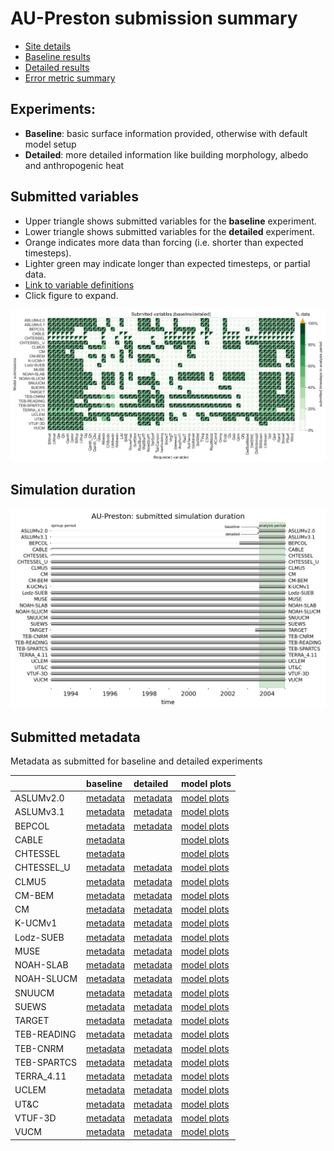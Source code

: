 
# AU-Preston submission summary

 - [Site details](https://urban-plumber.github.io/AU-Preston/)
 - [Baseline results](../baseline/index.md)
 - [Detailed results](../detailed/index.md)
 - [Error metric summary](../metrics/index.md)

## Experiments: 

 - **Baseline**: basic surface information provided, otherwise with default model setup
 - **Detailed**: more detailed information like building morphology, albedo and anthropogenic heat

## Submitted variables

- Upper triangle shows submitted variables for the **baseline** experiment.
- Lower triangle shows submitted variables for the **detailed** experiment.
- Orange indicates more data than forcing (i.e. shorter than expected timesteps).
- Lighter green may indicate longer than expected timesteps, or partial data.
- [Link to variable definitions](variable_definitions.md)
- Click figure to expand.

[![Variables](submitted_variables.png)](submitted_variables.png)


## Simulation duration

[![spinup](spinup_periods.png)](spinup_periods.png)

## Submitted metadata

Metadata as submitted for baseline and detailed experiments

|             | baseline                                             | detailed                                             | model plots                            |
|:------------|:-----------------------------------------------------|:-----------------------------------------------------|:---------------------------------------|
| ASLUMv2.0   | [metadata](ASLUMv2.0_AU-Preston_baseline_attrs.md)   | [metadata](ASLUMv2.0_AU-Preston_detailed_attrs.md)   | [model plots](../ASLUMv2.0/index.md)   |
| ASLUMv3.1   | [metadata](ASLUMv3.1_AU-Preston_baseline_attrs.md)   | [metadata](ASLUMv3.1_AU-Preston_detailed_attrs.md)   | [model plots](../ASLUMv3.1/index.md)   |
| BEPCOL      | [metadata](BEPCOL_AU-Preston_baseline_attrs.md)      | [metadata](BEPCOL_AU-Preston_detailed_attrs.md)      | [model plots](../BEPCOL/index.md)      |
| CABLE       | [metadata](CABLE_AU-Preston_baseline_attrs.md)       |                                                      | [model plots](../CABLE/index.md)       |
| CHTESSEL    | [metadata](CHTESSEL_AU-Preston_baseline_attrs.md)    |                                                      | [model plots](../CHTESSEL/index.md)    |
| CHTESSEL_U  | [metadata](CHTESSEL_U_AU-Preston_baseline_attrs.md)  | [metadata](CHTESSEL_U_AU-Preston_detailed_attrs.md)  | [model plots](../CHTESSEL_U/index.md)  |
| CLMU5       | [metadata](CLMU5_AU-Preston_baseline_attrs.md)       | [metadata](CLMU5_AU-Preston_detailed_attrs.md)       | [model plots](../CLMU5/index.md)       |
| CM-BEM      | [metadata](CM-BEM_AU-Preston_baseline_attrs.md)      | [metadata](CM-BEM_AU-Preston_detailed_attrs.md)      | [model plots](../CM-BEM/index.md)      |
| CM          | [metadata](CM_AU-Preston_baseline_attrs.md)          | [metadata](CM_AU-Preston_detailed_attrs.md)          | [model plots](../CM/index.md)          |
| K-UCMv1     | [metadata](K-UCMv1_AU-Preston_baseline_attrs.md)     | [metadata](K-UCMv1_AU-Preston_detailed_attrs.md)     | [model plots](../K-UCMv1/index.md)     |
| Lodz-SUEB   | [metadata](Lodz-SUEB_AU-Preston_baseline_attrs.md)   | [metadata](Lodz-SUEB_AU-Preston_detailed_attrs.md)   | [model plots](../Lodz-SUEB/index.md)   |
| MUSE        | [metadata](MUSE_AU-Preston_baseline_attrs.md)        | [metadata](MUSE_AU-Preston_detailed_attrs.md)        | [model plots](../MUSE/index.md)        |
| NOAH-SLAB   | [metadata](NOAH-SLAB_AU-Preston_baseline_attrs.md)   | [metadata](NOAH-SLAB_AU-Preston_detailed_attrs.md)   | [model plots](../NOAH-SLAB/index.md)   |
| NOAH-SLUCM  | [metadata](NOAH-SLUCM_AU-Preston_baseline_attrs.md)  | [metadata](NOAH-SLUCM_AU-Preston_detailed_attrs.md)  | [model plots](../NOAH-SLUCM/index.md)  |
| SNUUCM      | [metadata](SNUUCM_AU-Preston_baseline_attrs.md)      | [metadata](SNUUCM_AU-Preston_detailed_attrs.md)      | [model plots](../SNUUCM/index.md)      |
| SUEWS       | [metadata](SUEWS_AU-Preston_baseline_attrs.md)       | [metadata](SUEWS_AU-Preston_detailed_attrs.md)       | [model plots](../SUEWS/index.md)       |
| TARGET      | [metadata](TARGET_AU-Preston_baseline_attrs.md)      | [metadata](TARGET_AU-Preston_detailed_attrs.md)      | [model plots](../TARGET/index.md)      |
| TEB-READING | [metadata](TEB-READING_AU-Preston_baseline_attrs.md) | [metadata](TEB-READING_AU-Preston_detailed_attrs.md) | [model plots](../TEB-READING/index.md) |
| TEB-CNRM    | [metadata](TEB-CNRM_AU-Preston_baseline_attrs.md)    | [metadata](TEB-CNRM_AU-Preston_detailed_attrs.md)    | [model plots](../TEB-CNRM/index.md)    |
| TEB-SPARTCS | [metadata](TEB-SPARTCS_AU-Preston_baseline_attrs.md) | [metadata](TEB-SPARTCS_AU-Preston_detailed_attrs.md) | [model plots](../TEB-SPARTCS/index.md) |
| TERRA_4.11  | [metadata](TERRA_4.11_AU-Preston_baseline_attrs.md)  | [metadata](TERRA_4.11_AU-Preston_detailed_attrs.md)  | [model plots](../TERRA_4.11/index.md)  |
| UCLEM       | [metadata](UCLEM_AU-Preston_baseline_attrs.md)       | [metadata](UCLEM_AU-Preston_detailed_attrs.md)       | [model plots](../UCLEM/index.md)       |
| UT&C        | [metadata](UT&C_AU-Preston_baseline_attrs.md)        | [metadata](UT&C_AU-Preston_detailed_attrs.md)        | [model plots](../UT&C/index.md)        |
| VTUF-3D     | [metadata](VTUF-3D_AU-Preston_baseline_attrs.md)     | [metadata](VTUF-3D_AU-Preston_detailed_attrs.md)     | [model plots](../VTUF-3D/index.md)     |
| VUCM        | [metadata](VUCM_AU-Preston_baseline_attrs.md)        | [metadata](VUCM_AU-Preston_detailed_attrs.md)        | [model plots](../VUCM/index.md)        |
